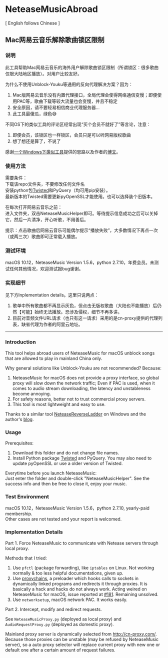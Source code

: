 # NeteaseMusicAbroad

[ English follows Chinese ]

## Mac网易云音乐解除歌曲锁区限制

### 说明

此工具帮助Mac网易云音乐的海外用户解除歌曲锁区限制（所谓锁区：很多歌曲仅限大陆地区播放）。对用户比较友好。

为什么不使用Unblock-Youku等通用的反向代理解决方案？因为：
1. Mac版网易云音乐没有内置代理接口，全局代理会使得网络通信变慢；即便使用PAC等，歌曲下载等较大流量也会变慢，并且不稳定
2. 安全原因，请不要轻易相信商业代理服务器...
3. 此工具最傻瓜，绿色😅

不同OS下的类似工具的评论区经常出现“买个会员不就好了”等言论，注意：
1. 即便会员，该锁区也一样锁区，会员只是可以听网易版权歌曲
2. 想了想还是算了，不说了

感谢[一个Windows下类似工具](https://github.com/tiancaihb/NeteaseReverseLadder)提供的思路以及作者的[博文](https://zhuanlan.zhihu.com/p/23601736)。

### 使用方法

需要条件：<br/>
下载该repo文件夹，不要修改任何文件名<br/>
安装python包[Twisted](https://github.com/twisted/twisted)和PyQuery（均可用pip安装）。<br/>
最新版本的Twisted需要更新pyOpenSSL才能使用。也可以选择装个旧版本。

在每次打开网易云音乐之前：<br/>
进入文件夹，双击NeteaseMusicHelper即可。等待提示信息成功之后可以关掉它，然后一片清净，开心听歌，不用善后。<br/>

提示：点击歌曲后网易云音乐可能偶尔提示“播放失败”，大多数情况下再点一次（或两三次）歌曲即可正常载入播放。


### 测试环境

macOS 10.12，NeteaseMusic Version 1.5.6，python 2.7.10，年费会员。未测试任何其他情况，欢迎测试报bug谢谢。

### 实现细节

见下方Inplementation details。这里只说两点：<br/>
1. 歌单中所有歌曲都不再显示灰色，但点击无版权歌曲（大陆也不能播放）后仍然【可能】始终无法播放。恐涉及侵权，细节不再多讲。<br/>
2. 目前对音频文件URL请求（也只有这一请求）采用的是cn-proxy提供的代理列表，缺省代理为作者的阿里云地址。

_________________

### Introduction

This tool helps abroad users of NeteaseMusic for macOS unblock songs that are allowed to play in mainland China only.

Why general solutions like Unblock-Youku are not recommended? Because:
1. NeteaseMusic for macOS does not provide a proxy interface, so global proxy will slow down the network traffic; Even if PAC is used, when it comes to audio stream downloading, the latency and unstableness become annoying.
2. For safety reasons, better not to trust commercial proxy servers.
3. This tool is most lightweight and easy to use.

Thanks to a similar tool [NeteaseReverseLadder](https://github.com/tiancaihb/NeteaseReverseLadder) on Windows and the author's [blog](https://zhuanlan.zhihu.com/p/23601736).

### Usage

Prerequisites: <br/>
1. Download this folder and do not change file names.
2. Install Python package [Twisted](https://github.com/twisted/twisted) and PyQuery. You may also need to update pyOpenSSL or use a older version of Twisted.

Everytime before you launch NeteaseMusic:<br/>
Just enter the folder and double-click "NeteaseMusicHelper". See the success info and then be free to close it, enjoy your music.

### Test Environment

macOS 10.12，NeteaseMusic Version 1.5.6，python 2.7.10, yearly-paid membership.<br/>
Other cases are not tested and your report is welcomed.

### Implementation Details

Part 1. Force NeteaseMusic to communicate with Netease servers through local proxy.

Methods that I tried:
1. Use `pfctl` (package forwarding), like `iptables` on Linux. Not working normally & too less helpful documentations, given up.
2. Use [proxychains](https://github.com/rofl0r/proxychains-ng), a preloader which hooks calls to sockets in dynamically linked programs and redirects it through proxies. It is basically a hack and hacks do not always work. Acting weired on NeteaseMusic for macOS, issue reported at [#181](https://github.com/rofl0r/proxychains-ng/issues/181). Remaining unsolved.
3. Use `networksetup`, macOS network PAC. It works easily.

Part 2. Intercept, modify and redirect requests.

See `NeteaseMusicProxy.py` (deployed as local proxy) and `AudioRequestProxy.py` (deployed as domestic proxy).

Mainland proxy server is dynamically selected from http://cn-proxy.com/. Because those proxies can be unstable (may be refused by NeteaseMusic server), so a auto proxy selector will replace current proxy with new one or default one after a certain amount of request failures.
